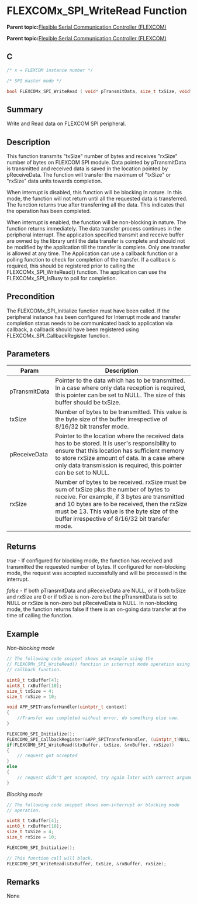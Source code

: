 # FLEXCOMx\_SPI\_WriteRead Function

**Parent topic:**[Flexible Serial Communication Controller \(FLEXCOM\)](GUID-137968B9-4089-44C6-9B5A-2F30929F6852.md)

**Parent topic:**[Flexible Serial Communication Controller \(FLEXCOM\)](GUID-1F0CC449-4122-4C77-A199-A7874C524FDD.md)

## C

```c
/* x = FLEXCOM instance number */

/* SPI master mode */

bool FLEXCOMx_SPI_WriteRead ( void* pTransmitData, size_t txSize, void* pReceiveData, size_t rxSize)
```

## Summary

Write and Read data on FLEXCOM SPI peripheral.

## Description

This function transmits "txSize" number of bytes and receives "rxSize" number of bytes on FLEXCOM SPI module. Data pointed by pTransmitData is transmitted and received data is saved in the location pointed by pReceiveData. The function will transfer the maximum of "txSize" or "rxSize" data units towards completion.

When interrupt is disabled, this function will be blocking in nature. In this mode, the function will not return until all the requested data is transferred. The function returns true after transferring all the data. This indicates that the operation has been completed.

When interrupt is enabled, the function will be non-blocking in nature. The function returns immediately. The data transfer process continues in the peripheral interrupt. The application specified transmit and receive buffer are owned by the library until the data transfer is complete and should not be modified by the application till the transfer is complete. Only one transfer is allowed at any time. The Application can use a callback function or a polling function to check for completion of the transfer. If a callback is required, this should be registered prior to calling the FLEXCOMx\_SPI\_WriteRead\(\) function. The application can use the FLEXCOMx\_SPI\_IsBusy to poll for completion.

## Precondition

The FLEXCOMx\_SPI\_Initialize function must have been called. If the peripheral instance has been configured for Interrupt mode and transfer completion status needs to be communicated back to application via callback, a callback should have been registered using FLEXCOMx\_SPI\_CallbackRegister function.

## Parameters

|Param|Description|
|-----|-----------|
|pTransmitData|Pointer to the data which has to be transmitted. In a case where only data reception is required, this pointer can be set to NULL. The size of this buffer should be txSize.|
|txSize|Number of bytes to be transmitted. This value is the byte size of the buffer irrespective of 8/16/32 bit transfer mode.|
|pReceiveData|Pointer to the location where the received data has to be stored. It is user's responsibility to ensure that this location has sufficient memory to store rxSize amount of data. In a case where only data transmission is required, this pointer can be set to NULL.|
|rxSize|Number of bytes to be received. rxSize must be sum of txSize plus the number of bytes to receive. For example, if 3 bytes are transmitted and 10 bytes are to be received, then the rxSize must be 13. This value is the byte size of the buffer irrespective of 8/16/32 bit transfer mode.|

## Returns

*true* - If configured for blocking mode, the function has received and transmitted the requested number of bytes. If configured for non-blocking mode, the request was accepted successfully and will be processed in the interrupt.

*false* - If both pTransmitData and pReceiveData are NULL, or if both txSize and rxSize are 0 or if txSize is non-zero but the pTransmitData is set to NULL or rxSize is non-zero but pReceiveData is NULL. In non-blocking mode, the function returns false if there is an on-going data transfer at the time of calling the function.

## Example

*Non-blocking mode*

```c
// The following code snippet shows an example using the
// FLEXCOMx_SPI_WriteRead() function in interrupt mode operation using the
// callback function.

uint8_t txBuffer[4];
uint8_t rxBuffer[10];
size_t txSize = 4;
size_t rxSize = 10;

void APP_SPITransferHandler(uintptr_t context)
{
    //Transfer was completed without error, do something else now.
}

FLEXCOM0_SPI_Initialize();
FLEXCOM0_SPI_CallbackRegister(&APP_SPITransferHandler, (uintptr_t)NULL);
if(FLEXCOM0_SPI_WriteRead(&txBuffer, txSize, &rxBuffer, rxSize))
{
    // request got accepted
}
else
{
    // request didn't get accepted, try again later with correct arguments
}
```

*Blocking mode*

```c
// The following code snippet shows non-interrupt or blocking mode
// operation.

uint8_t txBuffer[4];
uint8_t rxBuffer[10];
size_t txSize = 4;
size_t rxSize = 10;

FLEXCOM0_SPI_Initialize();

// This function call will block.
FLEXCOM0_SPI_WriteRead(&txBuffer, txSize, &rxBuffer, rxSize);

```

## Remarks

None


